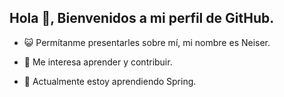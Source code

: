 ## Hola 👋, Bienvenidos a mi perfil de GitHub.

- 😺 Permítanme presentarles sobre mí, mi nombre es Neiser.
* 👀 Me interesa aprender y contribuir.
+ 🌱 Actualmente estoy aprendiendo Spring.
